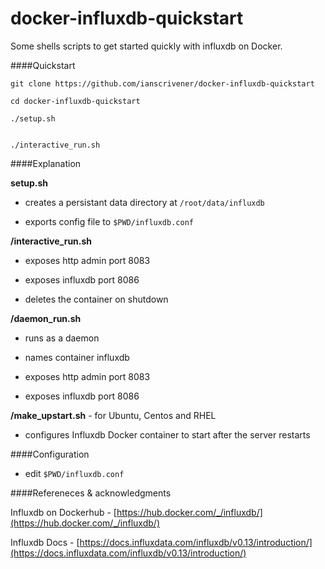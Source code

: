 # docker-influxdb-quickstart
Some shells scripts to get started quickly with influxdb on Docker.  



####Quickstart
```
git clone https://github.com/ianscrivener/docker-influxdb-quickstart
 
cd docker-influxdb-quickstart

./setup.sh


./interactive_run.sh
```

####Explanation

**setup.sh**

- creates a persistant data directory at `/root/data/influxdb`

- exports config file to `$PWD/influxdb.conf`   


**/interactive_run.sh**

- exposes http admin port 8083

- exposes influxdb port 8086

- deletes the container on shutdown



**/daemon_run.sh**

- runs as a daemon 

- names container influxdb

- exposes http admin port 8083

- exposes influxdb port 8086


**/make_upstart.sh** - for Ubuntu, Centos and RHEL

- configures Influxdb Docker container to start after the server restarts




####Configuration
- edit `$PWD/influxdb.conf` 



####Refereneces & acknowledgments

Influxdb on Dockerhub - [https://hub.docker.com/_/influxdb/](https://hub.docker.com/_/influxdb/)

Influxdb Docs - [https://docs.influxdata.com/influxdb/v0.13/introduction/](https://docs.influxdata.com/influxdb/v0.13/introduction/)